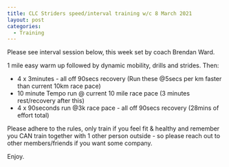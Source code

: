 ```yaml
---
title: CLC Striders speed/interval training w/c 8 March 2021
layout: post
categories:
  - Training
---
```


Please see interval session below, this week set by coach Brendan Ward.

1 mile easy warm up followed by dynamic mobility, drills and strides. Then:

* 4 x 3minutes - all off 90secs recovery (Run these @5secs per km faster than current 10km race pace)
* 10 minute Tempo run @ current 10 mile race pace (3 minutes rest/recovery after this)
* 4 x 90seconds run @3k race pace - all off 90secs recovery
(28mins of effort total)

Please adhere to the rules, only train if you feel fit & healthy and remember you CAN train together with 1 other person outside - so please reach out to other members/friends if you want some company.

Enjoy.
